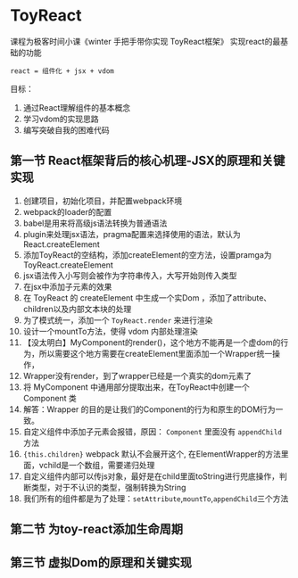 # ToyReact

课程为极客时间小课《winter 手把手带你实现 ToyReact框架》
实现react的最基础的功能
```
react = 组件化 + jsx + vdom
```

目标：
1. 通过React理解组件的基本概念
2. 学习vdom的实现思路
3. 编写突破自我的困难代码

## 第一节 React框架背后的核心机理-JSX的原理和关键实现

1. 创建项目，初始化项目，并配置webpack环境
2. webpack的loader的配置
3. babel是用来将高级js语法转换为普通语法
4. plugin来处理jsx语法，pragma配置来选择使用的语法，默认为React.createElement
5. 添加ToyReact的空结构，添加createElement的空方法，设置pramga为 ToyReact.createElement
6. jsx语法传入小写则会被作为字符串传入，大写开始则传入类型
7. 在jsx中添加子元素的效果
8. 在 ToyReact 的 createElement 中生成一个实Dom ，添加了attribute、children以及内部文本块的处理
9. 为了模式统一，添加一个 ``ToyReact.render`` 来进行渲染
10. 设计一个mountTo方法，使得 vdom 内部处理渲染
11. 【没太明白】MyComponent的render()，这个地方不能再是一个虚dom的行为，所以需要这个地方需要在createElement里面添加一个Wrapper统一操作，
12. Wrapper没有render，到了wrapper已经是一个真实的dom元素了
13. 将 MyComponent 中通用部分提取出来，在ToyReact中创建一个 Component 类
14. 解答：Wrapper 的目的是让我们的Component的行为和原生的DOM行为一致。
15. 自定义组件中添加子元素会报错，原因： ``Component`` 里面没有 ``appendChild`` 方法
16. ``{this.children}`` webpack 默认不会展开这个, 在ElementWrapper的方法里面，vchild是一个数组，需要递归处理
17. 自定义组件内部可以传js对象，最好是在child里面toString进行兜底操作，判断类型，对于不认识的类型，强制转换为String
18. 我们所有的组件都是为了处理：``setAttribute``,``mountTo``,``appendChild``三个方法

## 第二节 为toy-react添加生命周期

## 第三节 虚拟Dom的原理和关键实现